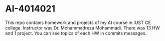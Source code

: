 # AI-4014021
This repo contains homework and projects of my AI course in IUST CE college. Instructor was Dr. Mohammadreza Mohammadi.
There was 13 HW and 1 project. You can see topics of each HW in commits messages. 
